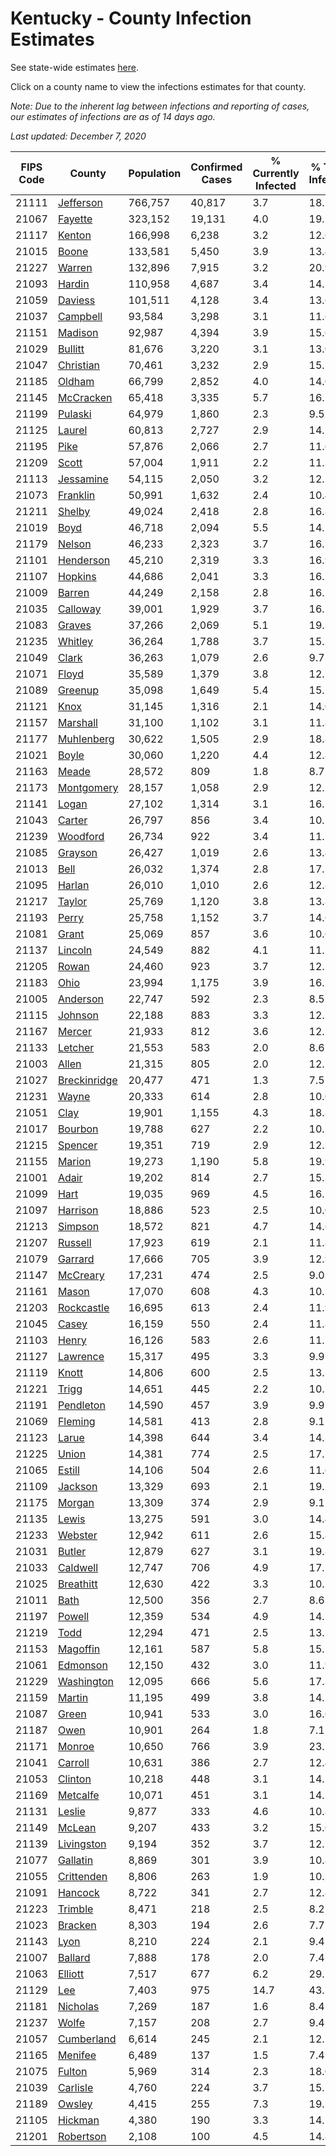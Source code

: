 # Kentucky - County Infection Estimates

See state-wide estimates [here](/infections/us-ky).

Click on a county name to view the infections estimates for that county.

*Note: Due to the inherent lag between infections and reporting of cases, our estimates of infections are as of 14 days ago.*

*Last updated: December 7, 2020*

|   FIPS Code |                       County |   Population |   Confirmed Cases |   % Currently Infected |   % Total Infected |
|-------------|------------------------------|--------------|-------------------|------------------------|--------------------|
|       21111 |       [Jefferson](jefferson) |      766,757 |            40,817 |                    3.7 |               18.2 |
|       21067 |           [Fayette](fayette) |      323,152 |            19,131 |                    4.0 |               19.5 |
|       21117 |             [Kenton](kenton) |      166,998 |             6,238 |                    3.2 |               12.6 |
|       21015 |               [Boone](boone) |      133,581 |             5,450 |                    3.9 |               13.4 |
|       21227 |             [Warren](warren) |      132,896 |             7,915 |                    3.2 |               20.9 |
|       21093 |             [Hardin](hardin) |      110,958 |             4,687 |                    3.4 |               14.1 |
|       21059 |           [Daviess](daviess) |      101,511 |             4,128 |                    3.4 |               13.6 |
|       21037 |         [Campbell](campbell) |       93,584 |             3,298 |                    3.1 |               11.6 |
|       21151 |           [Madison](madison) |       92,987 |             4,394 |                    3.9 |               15.6 |
|       21029 |           [Bullitt](bullitt) |       81,676 |             3,220 |                    3.1 |               13.0 |
|       21047 |       [Christian](christian) |       70,461 |             3,232 |                    2.9 |               15.5 |
|       21185 |             [Oldham](oldham) |       66,799 |             2,852 |                    4.0 |               14.0 |
|       21145 |       [McCracken](mccracken) |       65,418 |             3,335 |                    5.7 |               16.5 |
|       21199 |           [Pulaski](pulaski) |       64,979 |             1,860 |                    2.3 |                9.5 |
|       21125 |             [Laurel](laurel) |       60,813 |             2,727 |                    2.9 |               14.7 |
|       21195 |                 [Pike](pike) |       57,876 |             2,066 |                    2.7 |               11.6 |
|       21209 |               [Scott](scott) |       57,004 |             1,911 |                    2.2 |               11.3 |
|       21113 |       [Jessamine](jessamine) |       54,115 |             2,050 |                    3.2 |               12.5 |
|       21073 |         [Franklin](franklin) |       50,991 |             1,632 |                    2.4 |               10.4 |
|       21211 |             [Shelby](shelby) |       49,024 |             2,418 |                    2.8 |               16.8 |
|       21019 |                 [Boyd](boyd) |       46,718 |             2,094 |                    5.5 |               14.1 |
|       21179 |             [Nelson](nelson) |       46,233 |             2,323 |                    3.7 |               16.7 |
|       21101 |       [Henderson](henderson) |       45,210 |             2,319 |                    3.3 |               16.9 |
|       21107 |           [Hopkins](hopkins) |       44,686 |             2,041 |                    3.3 |               16.1 |
|       21009 |             [Barren](barren) |       44,249 |             2,158 |                    2.8 |               16.2 |
|       21035 |         [Calloway](calloway) |       39,001 |             1,929 |                    3.7 |               16.5 |
|       21083 |             [Graves](graves) |       37,266 |             2,069 |                    5.1 |               19.3 |
|       21235 |           [Whitley](whitley) |       36,264 |             1,788 |                    3.7 |               15.3 |
|       21049 |               [Clark](clark) |       36,263 |             1,079 |                    2.6 |                9.7 |
|       21071 |               [Floyd](floyd) |       35,589 |             1,379 |                    3.8 |               12.7 |
|       21089 |           [Greenup](greenup) |       35,098 |             1,649 |                    5.4 |               15.1 |
|       21121 |                 [Knox](knox) |       31,145 |             1,316 |                    2.1 |               14.0 |
|       21157 |         [Marshall](marshall) |       31,100 |             1,102 |                    3.1 |               11.8 |
|       21177 |     [Muhlenberg](muhlenberg) |       30,622 |             1,505 |                    2.9 |               18.8 |
|       21021 |               [Boyle](boyle) |       30,060 |             1,220 |                    4.4 |               12.8 |
|       21163 |               [Meade](meade) |       28,572 |               809 |                    1.8 |                8.7 |
|       21173 |     [Montgomery](montgomery) |       28,157 |             1,058 |                    2.9 |               12.2 |
|       21141 |               [Logan](logan) |       27,102 |             1,314 |                    3.1 |               16.5 |
|       21043 |             [Carter](carter) |       26,797 |               856 |                    3.4 |               10.5 |
|       21239 |         [Woodford](woodford) |       26,734 |               922 |                    3.4 |               11.2 |
|       21085 |           [Grayson](grayson) |       26,427 |             1,019 |                    2.6 |               13.4 |
|       21013 |                 [Bell](bell) |       26,032 |             1,374 |                    2.8 |               17.5 |
|       21095 |             [Harlan](harlan) |       26,010 |             1,010 |                    2.6 |               12.8 |
|       21217 |             [Taylor](taylor) |       25,769 |             1,120 |                    3.8 |               13.8 |
|       21193 |               [Perry](perry) |       25,758 |             1,152 |                    3.7 |               14.6 |
|       21081 |               [Grant](grant) |       25,069 |               857 |                    3.6 |               10.6 |
|       21137 |           [Lincoln](lincoln) |       24,549 |               882 |                    4.1 |               11.2 |
|       21205 |               [Rowan](rowan) |       24,460 |               923 |                    3.7 |               12.2 |
|       21183 |                 [Ohio](ohio) |       23,994 |             1,175 |                    3.9 |               16.2 |
|       21005 |         [Anderson](anderson) |       22,747 |               592 |                    2.3 |                8.5 |
|       21115 |           [Johnson](johnson) |       22,188 |               883 |                    3.3 |               12.7 |
|       21167 |             [Mercer](mercer) |       21,933 |               812 |                    3.6 |               12.1 |
|       21133 |           [Letcher](letcher) |       21,553 |               583 |                    2.0 |                8.6 |
|       21003 |               [Allen](allen) |       21,315 |               805 |                    2.0 |               12.5 |
|       21027 | [Breckinridge](breckinridge) |       20,477 |               471 |                    1.3 |                7.5 |
|       21231 |               [Wayne](wayne) |       20,333 |               614 |                    2.8 |               10.0 |
|       21051 |                 [Clay](clay) |       19,901 |             1,155 |                    4.3 |               18.8 |
|       21017 |           [Bourbon](bourbon) |       19,788 |               627 |                    2.2 |               10.2 |
|       21215 |           [Spencer](spencer) |       19,351 |               719 |                    2.9 |               12.3 |
|       21155 |             [Marion](marion) |       19,273 |             1,190 |                    5.8 |               19.9 |
|       21001 |               [Adair](adair) |       19,202 |               814 |                    2.7 |               15.3 |
|       21099 |                 [Hart](hart) |       19,035 |               969 |                    4.5 |               16.1 |
|       21097 |         [Harrison](harrison) |       18,886 |               523 |                    2.5 |               10.0 |
|       21213 |           [Simpson](simpson) |       18,572 |               821 |                    4.7 |               14.6 |
|       21207 |           [Russell](russell) |       17,923 |               619 |                    2.1 |               11.8 |
|       21079 |           [Garrard](garrard) |       17,666 |               705 |                    3.9 |               12.9 |
|       21147 |         [McCreary](mccreary) |       17,231 |               474 |                    2.5 |                9.0 |
|       21161 |               [Mason](mason) |       17,070 |               608 |                    4.3 |               10.5 |
|       21203 |     [Rockcastle](rockcastle) |       16,695 |               613 |                    2.4 |               11.9 |
|       21045 |               [Casey](casey) |       16,159 |               550 |                    2.4 |               11.8 |
|       21103 |               [Henry](henry) |       16,126 |               583 |                    2.6 |               11.7 |
|       21127 |         [Lawrence](lawrence) |       15,317 |               495 |                    3.3 |                9.9 |
|       21119 |               [Knott](knott) |       14,806 |               600 |                    2.5 |               13.2 |
|       21221 |               [Trigg](trigg) |       14,651 |               445 |                    2.2 |               10.3 |
|       21191 |       [Pendleton](pendleton) |       14,590 |               457 |                    3.9 |                9.9 |
|       21069 |           [Fleming](fleming) |       14,581 |               413 |                    2.8 |                9.1 |
|       21123 |               [Larue](larue) |       14,398 |               644 |                    3.4 |               14.3 |
|       21225 |               [Union](union) |       14,381 |               774 |                    2.5 |               17.7 |
|       21065 |             [Estill](estill) |       14,106 |               504 |                    2.6 |               11.6 |
|       21109 |           [Jackson](jackson) |       13,329 |               693 |                    2.1 |               19.1 |
|       21175 |             [Morgan](morgan) |       13,309 |               374 |                    2.9 |                9.1 |
|       21135 |               [Lewis](lewis) |       13,275 |               591 |                    3.0 |               14.4 |
|       21233 |           [Webster](webster) |       12,942 |               611 |                    2.6 |               15.8 |
|       21031 |             [Butler](butler) |       12,879 |               627 |                    3.1 |               19.8 |
|       21033 |         [Caldwell](caldwell) |       12,747 |               706 |                    4.9 |               17.1 |
|       21025 |       [Breathitt](breathitt) |       12,630 |               422 |                    3.3 |               10.5 |
|       21011 |                 [Bath](bath) |       12,500 |               356 |                    2.7 |                8.6 |
|       21197 |             [Powell](powell) |       12,359 |               534 |                    4.9 |               14.2 |
|       21219 |                 [Todd](todd) |       12,294 |               471 |                    2.5 |               13.1 |
|       21153 |         [Magoffin](magoffin) |       12,161 |               587 |                    5.8 |               15.1 |
|       21061 |         [Edmonson](edmonson) |       12,150 |               432 |                    3.0 |               11.9 |
|       21229 |     [Washington](washington) |       12,095 |               666 |                    5.6 |               17.3 |
|       21159 |             [Martin](martin) |       11,195 |               499 |                    3.8 |               14.2 |
|       21087 |               [Green](green) |       10,941 |               533 |                    3.0 |               16.6 |
|       21187 |                 [Owen](owen) |       10,901 |               264 |                    1.8 |                7.1 |
|       21171 |             [Monroe](monroe) |       10,650 |               766 |                    3.9 |               23.7 |
|       21041 |           [Carroll](carroll) |       10,631 |               386 |                    2.7 |               12.4 |
|       21053 |           [Clinton](clinton) |       10,218 |               448 |                    3.1 |               14.2 |
|       21169 |         [Metcalfe](metcalfe) |       10,071 |               451 |                    3.1 |               14.1 |
|       21131 |             [Leslie](leslie) |        9,877 |               333 |                    4.6 |               10.8 |
|       21149 |             [McLean](mclean) |        9,207 |               433 |                    3.2 |               15.6 |
|       21139 |     [Livingston](livingston) |        9,194 |               352 |                    3.7 |               12.1 |
|       21077 |         [Gallatin](gallatin) |        8,869 |               301 |                    3.9 |               10.8 |
|       21055 |     [Crittenden](crittenden) |        8,806 |               263 |                    1.9 |               10.3 |
|       21091 |           [Hancock](hancock) |        8,722 |               341 |                    2.7 |               12.8 |
|       21223 |           [Trimble](trimble) |        8,471 |               218 |                    2.5 |                8.2 |
|       21023 |           [Bracken](bracken) |        8,303 |               194 |                    2.6 |                7.7 |
|       21143 |                 [Lyon](lyon) |        8,210 |               224 |                    2.1 |                9.4 |
|       21007 |           [Ballard](ballard) |        7,888 |               178 |                    2.0 |                7.4 |
|       21063 |           [Elliott](elliott) |        7,517 |               677 |                    6.2 |               29.7 |
|       21129 |                   [Lee](lee) |        7,403 |               975 |                   14.7 |               43.7 |
|       21181 |         [Nicholas](nicholas) |        7,269 |               187 |                    1.6 |                8.4 |
|       21237 |               [Wolfe](wolfe) |        7,157 |               208 |                    2.7 |                9.4 |
|       21057 |     [Cumberland](cumberland) |        6,614 |               245 |                    2.1 |               12.7 |
|       21165 |           [Menifee](menifee) |        6,489 |               137 |                    1.5 |                7.4 |
|       21075 |             [Fulton](fulton) |        5,969 |               314 |                    2.3 |               18.0 |
|       21039 |         [Carlisle](carlisle) |        4,760 |               224 |                    3.7 |               15.5 |
|       21189 |             [Owsley](owsley) |        4,415 |               255 |                    7.3 |               19.5 |
|       21105 |           [Hickman](hickman) |        4,380 |               190 |                    3.3 |               14.5 |
|       21201 |       [Robertson](robertson) |        2,108 |               100 |                    4.5 |               14.8 |